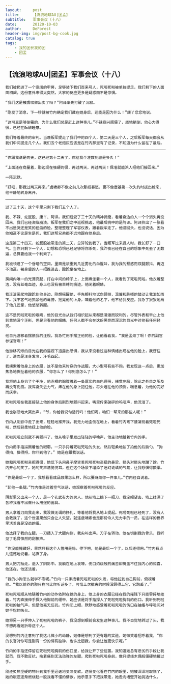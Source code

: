 ```yaml
---
layout:     post
title:      【流浪地球AU|团孟】
subtitle:   军事会议（十八）
date:       20120-10-03
author:     DeForest
header-img: img/post-bg-cook.jpg
catalog: true
tags:
    - 我的团长我的团
    - 团孟
---
```

## 【流浪地球AU|团孟】军事会议（十八）

	我们被扔进了一个宽阔的牢房，足够装下我们百来号人，死啦死啦被单独提走，我们剩下的人面面相觑。这份意外来得太突然，大家的反应更多是疑惑而不是惊惧。

	“我们这是被虞啸卿出卖了吗？”阿译率先打破了沉寂。

	“刚发了消息，下一秒就被竹内确定我们藏在她身后，还能是因为什么！”康丫忿忿地说。

	“这可真是够倒霉的，为什么我们总是赶上这种事儿。”不辣意兴阑珊了，原地躺倒，他心大得很，已经在酝酿睡意。

	我们等着最终的审判。当晚叛军提走了我们中的四个人，第二天是三个人，之后叛军每天都会从我们中间提走几个人。我们五个老炮灰应该是在竹内那里有了记录，不知道为什么留在了最后。

- - - -

	“你跟我说是两天，这已经第十二天了，你给我个准数到底是多久！”

	“上面还在商量着，那边现在强硬的很，再过两天，再过两天！保准就能派人把他们接回来。”

	一阵沉默。

	“好吧，那我过两天再来。”虞啸卿不像之前几次那般暴怒，更不像唐基第一次失约时拔出枪来，他平静地转身离开。

- - - -

	过了三十天，这个牢里只剩下我们五个人了。

	我、不辣、蛇屁股、康丫、阿译。我们经受了三十天的精神折磨，看着身边的人一个个消失再没回来，我们已经濒临崩溃。叛军在我们之中巡视挑选，他最后挑中的是阿译。阿译挤出了一张看不出是哭还是笑的扭曲的脸，整理整理了军容仪表，跟着叛军走了。他没回头，也没说话，因为他知道不论是生是死，我们这帮兄弟都不远地跟在他身后。

	这是第三十四天，蛇屁股被带走的第二天，总算轮到我了。当叛军过来提人时，我长舒了一口气。当你只剩下一个人，幻想和恐惧已经足够将你杀死，我昨夜已经在自己的想象中死去了无数遍，总算要给我一个利索了。

	我被领进了一个昏暗的空间，里面是浓重到几近雾化的血腥味，我为我的预感而双腿颤抖，再迈不动道。被身后的人一把推进去，踉跄坐在地上。

	房间内唯一的光源亮起，打在中间的椅子上，上面瘫坐着一个人，我看到了死啦死啦。他衣着整洁，没有丝毫血迹，身上也没有被束缚的痕迹，他闭着眼睛。

	我连滚带爬地踉跄到他身边，刚想摇醒他，手先颤抖地试向颈侧，温暖和脉搏的鼓动让我泪如雨下。我不客气地抓紧他的肩膀，摇晃他的上身，喊着他的名字，他不给我反应，我急了狠狠地扇了他几巴掌，他悠悠转醒。

	这不是死啦死啦的眼睛，他的目光自从我们相识起从来都是清澈而锐利的，尽管外表和举止上他刻意地没个正形，但是只看他的眼睛，任何人都不会在这份黑亮而深沉的目光中对他有任何轻视。

	他目光游移着摆脱我的注视，我急忙用手摆正他的脸，让他看着我，“我是孟烦了啊！你的副官参谋官啊！”

	他游移闪烁的目光在我的逼视下透露出恐惧，我从来没看过这种情绪出现在他的脸上，我愣住了，进而是浑身发冷，汗毛四起。

	我摸索着他身上的衣服，这不是他来时穿的作战服，大小型号有些不同。我发现这一点后，更加焦急地撕扯着他的衣服，“你怎么了！你到底怎么了！”

	我将他上身扒了个干净，他赤裸的胸膛缠着一条厚实的白色绷带，横贯左胸，除此之外目之所及再没有伤痕。我浑身失去力气，瘫在他的身上抱住他，将头埋在他的颈侧，喘息着，为他的完好而庆幸。

	死啦死啦在我直接贴上他的身体后剧烈地颤抖起来，嘴里传来破碎的呜咽声，他流泪了。

	我也崩溃地大哭出声，“爷，你给我说句话行吗！他们呢，咱们一帮来的那些人呢！”

	竹内从阴影中走了出来，轻轻地推开我，我无力地歪倒在地上，看着竹内弯下腰凝视着死啦死啦，然后轻柔地抚上他的脸。

	死啦死啦立刻就不再颤抖了，他从嗓子里发出轻轻的呼噜声，他主动地蹭着竹内的手。

	竹内用手指描画着他的眼廓，一只手捋着死啦死啦的头发，然后轻柔地拍了拍他的后脑勺，“狗得拍，猫得捋，你吓到他了。” 她是在跟我说话。

	她和死啦死啦亲昵得很，她低下头用鼻子摩挲着死啦死啦高挺的鼻梁，额头对额头地蹭了蹭。竹内开心的笑了，她的笑声清脆悦耳，但在这个场景下增添了迷幻诡谲的气氛，让我恐惧得颤栗。

	“你是最后一个了，我想看看成品效果怎么样，所以要麻烦你一件事儿。”竹内径自说着。

	“卸他一条腿。”竹内像是对着空气说话，她观察着死啦死啦的反应。

	阴影里又出来一个人，是一个孔武有力的男人，他从墙上摘下一把刀，我定眼望去，墙上挂满了各种我看不出做什么用途的器具。

	男人拿着刀向我走来，我没做无谓的挣扎，等着他将我从地上提起。死啦死啦已经死了，没有人会救我了，这个世道果然只会让人失望，就连虞啸卿也是那份令人无力中的一员，在这样的世界里活着真是没劲的很。

	他选择了我的左腿，一刀捅入了大腿内侧，我尖叫出声。刀子在转动，他在切割我的骨头，我听见了毛骨悚然的刮擦声。

	“你没能掩藏好，果然只有这个人管用是吗。停下吧，他是最后一个了，以后还得用。”竹内有点儿遗憾地说着，站直了身。

	男人把刀抽走，退入了阴影中。我躺在地上哀嚎，伤口灼烧般的痛苦却掩盖不住我内心的惊喜，他还在，他还活着。

	“我的小狗怎么就学不乖呢。”竹内一只手拽着死啦死啦的头发，将他拉到自己胸前，俯视着他。“我以前养的那只狗可比你听话多了，可惜上次撤离的时候没顾得上它，它跑丢了。”

	死啦死啦顺从地随着竹内的动作依附在她的身上，他上身的衣服已经在我的摧残下只能零碎地挂着，竹内直接伸手探入他胸前的绷带，她应该是将手指探入了死啦死啦胸前的伤口。我听到死啦死啦的抽气声，但是他毫无反抗。竹内闭上眼，默默地感受着死啦死啦的伤口在抽搐与呼吸间对她手指的吸允。

	她将另一只手伸入了死啦死啦的裤子，我没想到眼前会发生这种事儿，我不自觉地转过了头，我不想再看她折辱这个人。

	没想到竹内注意到了我这儿微小的动静，她像是想到了更有趣的实验，她微笑着招呼着我，“你的长官对你可是别有一份的情有独钟，也许比起我，你会让他更快乐呢。”

	竹内的手指还停留在死啦死啦胸前的伤口里，给我让开了些位置。我知道她总有恶劣的手段让我就范，我不敢反抗，拖着痛到无法动弹的左腿，爬到死啦死啦身前，像只提线木偶般僵硬地接过手。

	刚还炙热坚硬的物什到我手里迅速地变冷变软，这份变化看在竹内的眼里，她被深深地取悦了，她的眼底逐渐燃烧起一股我看不懂的情欲，她示意手下把我带走，她走向墙壁开始挑选什么。


